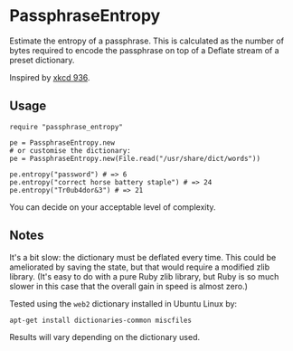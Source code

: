 PassphraseEntropy
=================

Estimate the entropy of a passphrase. This is calculated as the number of bytes
required to encode the passphrase on top of a Deflate stream of a preset
dictionary.

Inspired by [xkcd 936](http://xkcd.com/936/).

Usage
-----

    require "passphrase_entropy"

    pe = PassphraseEntropy.new
    # or customise the dictionary:
    pe = PassphraseEntropy.new(File.read("/usr/share/dict/words"))

    pe.entropy("password") # => 6
    pe.entropy("correct horse battery staple") # => 24
    pe.entropy("Tr0ub4dor&3") # => 21

You can decide on your acceptable level of complexity.

Notes
-----

It's a bit slow: the dictionary must be deflated every time. This could be
ameliorated by saving the state, but that would require a modified zlib
library. (It's easy to do with a pure Ruby zlib library, but Ruby is so much
slower in this case that the overall gain in speed is almost zero.)

Tested using the `web2` dictionary installed in Ubuntu Linux by:

    apt-get install dictionaries-common miscfiles

Results will vary depending on the dictionary used.
